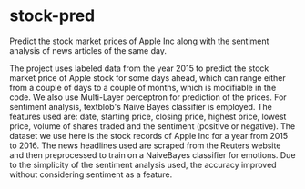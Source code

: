 # stock-pred
Predict the stock market prices of Apple Inc along with the sentiment analysis of news articles of the same day.

The project uses labeled data from the year 2015 to predict the stock market price of Apple stock for some days ahead, which can range either from a couple of days to a couple of months, which is modifiable in the code.
We also use Multi-Layer perceptron for prediction of the prices. For sentiment analysis, textblob's Naive Bayes classifier is employed. The features used are: date, starting price, closing price, highest price, lowest price, volume of shares traded and the sentiment (positive or negative).
The dataset we use here is the stock records of Apple Inc for a year from 2015 to 2016.
The news headlines used are scraped from the Reuters website and then preprocessed to train on a NaiveBayes classifier for emotions. 
Due to the simplicity of the sentiment analysis used, the accuracy improved without considering sentiment as a feature.
